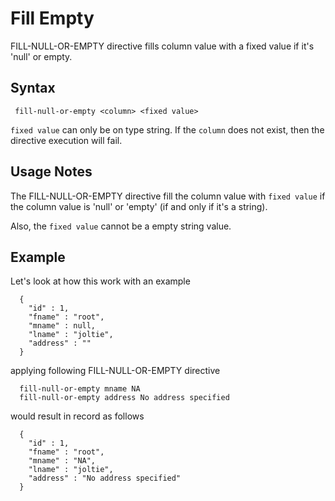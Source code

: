 # Fill Empty

FILL-NULL-OR-EMPTY directive fills column value with a fixed value if it's 'null' or empty.

## Syntax

```
 fill-null-or-empty <column> <fixed value>
```

```fixed value``` can only be on type string. If the ```column``` does not exist, then the directive
execution will fail.

## Usage Notes

The FILL-NULL-OR-EMPTY directive fill the column value with ```fixed value``` if the column value is
'null' or 'empty' (if and only if it's a string).

Also, the ```fixed value``` cannot be a empty string value.

## Example

Let's look at how this work with an example

```
  {
    "id" : 1,
    "fname" : "root",
    "mname" : null,
    "lname" : "joltie",
    "address" : ""
  }
```

applying following FILL-NULL-OR-EMPTY directive

```
  fill-null-or-empty mname NA
  fill-null-or-empty address No address specified
```

would result in record as follows

```
  {
    "id" : 1,
    "fname" : "root",
    "mname" : "NA",
    "lname" : "joltie",
    "address" : "No address specified"
  }
```

